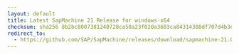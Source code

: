 ```yaml
---
layout: default
title: Latest SapMachine 21 Release for windows-x64
checksum: sha256 8b2bc8007381240728ca50a23f020a3603ca84314308df707d4b3eff5b3bcfd5
redirect_to:
  - https://github.com/SAP/SapMachine/releases/download/sapmachine-21.0.2/sapmachine-jdk-21.0.2_windows-x64_bin.zip
---
```

